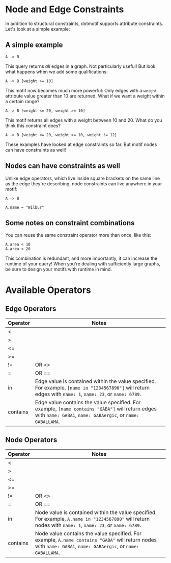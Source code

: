 # Node and Edge Constraints

In addition to structural constraints, dotmotif supports attribute constraints. Let's look at a simple example:


## A simple example

```
A -> B
```

This query returns _all_ edges in a graph. Not particularly useful! But look what happens when we add some qualifications:

```
A -> B [weight >= 10]
```

This motif now becomes much more powerful: Only edges with a `weight` attribute value greater than 10 are returned. What if we want a weight within a certain range?

```
A -> B [weight <= 20, weight >= 10]
```

This motif returns all edges with a weight between 10 and 20. What do you think this constraint does?

```
A -> B [weight <= 20, weight >= 10, weight != 12]
```

These examples have looked at edge constraints so far. But motif nodes can have constraints as well!

## Nodes can have constraints as well

Unlike edge operators, which live inside square brackets on the same line as the edge they're describing, node constraints can live anywhere in your motif:

```
A -> B

A.name = "Wilbur"
```

## Some notes on constraint combinations

You can reuse the same constraint operator more than once, like this:

```
A.area < 10
A.area < 20
```

This combination is redundant, and more importantly, it can increase the runtime of your query! When you're dealing with sufficiently large graphs, be sure to design your motifs with runtime in mind.

# Available Operators

## Edge Operators

| Operator | Notes |
|----------|-------|
| < |
| > |
| <= |
| >= |
| != | OR <> |
| = | OR == |
| in | Edge value is contained within the value specified. For example, `[name in "1234567890"]` will return edges with `name: 1`, `name: 23`, or `name: 6789`. |
| contains | Edge value contains the value specified. For example, `[name contains "GABA"]` will return edges with `name: GABA1`, `name: GABAergic`, or `name: GABALLAMA`. |

## Node Operators

| Operator | Notes |
|----------|-------|
| < |
| > |
| <= |
| >= |
| != | OR <> |
| = | OR == |
| in | Node value is contained within the value specified. For example, `A.name in "1234567890"` will return nodes with `name: 1`, `name: 23`, or `name: 6789`. |
| contains | Node value contains the value specified. For example, `A.name contains "GABA"` will return nodes with `name: GABA1`, `name: GABAergic`, or `name: GABALLAMA`. |
